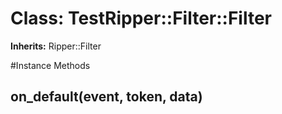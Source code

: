 # Class: TestRipper::Filter::Filter
**Inherits:** Ripper::Filter
    




#Instance Methods
## on_default(event, token, data) [](#method-i-on_default)


